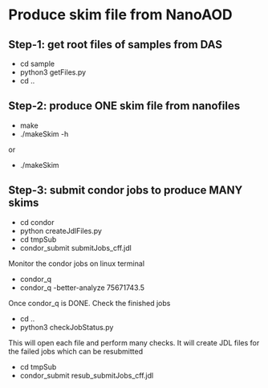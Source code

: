 # Produce skim file from NanoAOD

## Step-1: get root files of samples from DAS
* cd sample
* python3 getFiles.py  
* cd ..

## Step-2: produce ONE skim file from nanofiles 
* make
* ./makeSkim -h

or 
* ./makeSkim

## Step-3: submit condor jobs to produce MANY skims 

* cd condor
* python createJdlFiles.py
* cd tmpSub
* condor_submit submitJobs_cff.jdl

Monitor the condor jobs on linux terminal
* condor_q 
* condor_q -better-analyze 75671743.5

Once condor_q is DONE. Check the finished jobs
* cd ..
* python3 checkJobStatus.py

This will open each file and perform many checks. It  will  create JDL files for the failed 
jobs which can be resubmitted
* cd tmpSub
* condor_submit resub_submitJobs_cff.jdl
